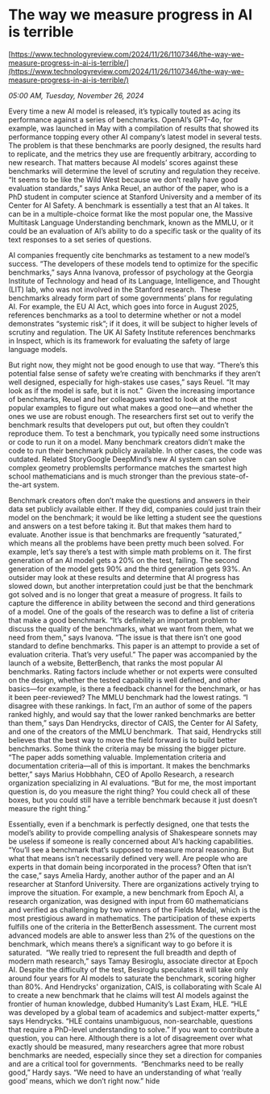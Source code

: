 # The way we measure progress in AI is terrible

[https://www.technologyreview.com/2024/11/26/1107346/the-way-we-measure-progress-in-ai-is-terrible/](https://www.technologyreview.com/2024/11/26/1107346/the-way-we-measure-progress-in-ai-is-terrible/)

*05:00 AM, Tuesday, November 26, 2024*

Every time a new AI model is released, it’s typically touted as acing its performance against a series of benchmarks. OpenAI’s GPT-4o, for example, was launched in May with a compilation of results that showed its performance topping every other AI company’s latest model in several tests. The problem is that these benchmarks are poorly designed, the results hard to replicate, and the metrics they use are frequently arbitrary, according to new research. That matters because AI models’ scores against these benchmarks will determine the level of scrutiny and regulation they receive.  “It seems to be like the Wild West because we don’t really have good evaluation standards,” says Anka Reuel, an author of the paper, who is a PhD student in computer science at Stanford University and a member of its Center for AI Safety. A benchmark is essentially a test that an AI takes. It can be in a multiple-choice format like the most popular one, the Massive Multitask Language Understanding benchmark, known as the MMLU, or it could be an evaluation of AI’s ability to do a specific task or the quality of its text responses to a set series of questions.

AI companies frequently cite benchmarks as testament to a new model’s success. “The developers of these models tend to optimize for the specific benchmarks,” says Anna Ivanova, professor of psychology at the Georgia Institute of Technology and head of its Language, Intelligence, and Thought (LIT) lab, who was not involved in the Stanford research.  These benchmarks already form part of some governments’ plans for regulating AI. For example, the EU AI Act, which goes into force in August 2025, references benchmarks as a tool to determine whether or not a model demonstrates “systemic risk”; if it does, it will be subject to higher levels of scrutiny and regulation. The UK AI Safety Institute references benchmarks in Inspect, which is its framework for evaluating the safety of large language models.

But right now, they might not be good enough to use that way. “There’s this potential false sense of safety we’re creating with benchmarks if they aren’t well designed, especially for high-stakes use cases,” says Reuel. “It may look as if the model is safe, but it is not.”  Given the increasing importance of benchmarks, Reuel and her colleagues wanted to look at the most popular examples to figure out what makes a good one—and whether the ones we use are robust enough. The researchers first set out to verify the benchmark results that developers put out, but often they couldn’t reproduce them. To test a benchmark, you typically need some instructions or code to run it on a model. Many benchmark creators didn’t make the code to run their benchmark publicly available. In other cases, the code was outdated. Related StoryGoogle DeepMind’s new AI system can solve complex geometry problemsIts performance matches the smartest high school mathematicians and is much stronger than the previous state-of-the-art system.

Benchmark creators often don’t make the questions and answers in their data set publicly available either. If they did, companies could just train their model on the benchmark; it would be like letting a student see the questions and answers on a test before taking it. But that makes them hard to evaluate. Another issue is that benchmarks are frequently “saturated,” which means all the problems have been pretty much been solved. For example, let’s say there’s a test with simple math problems on it. The first generation of an AI model gets a 20% on the test, failing. The second generation of the model gets 90% and the third generation gets 93%. An outsider may look at these results and determine that AI progress has slowed down, but another interpretation could just be that the benchmark got solved and is no longer that great a measure of progress. It fails to capture the difference in ability between the second and third generations of a model.  One of the goals of the research was to define a list of criteria that make a good benchmark. “It’s definitely an important problem to discuss the quality of the benchmarks, what we want from them, what we need from them,” says Ivanova. “The issue is that there isn’t one good standard to define benchmarks. This paper is an attempt to provide a set of evaluation criteria. That’s very useful.” The paper was accompanied by the launch of a website, BetterBench, that ranks the most popular AI benchmarks. Rating factors include whether or not experts were consulted on the design, whether the tested capability is well defined, and other basics—for example, is there a feedback channel for the benchmark, or has it been peer-reviewed? The MMLU benchmark had the lowest ratings. “I disagree with these rankings. In fact, I’m an author of some of the papers ranked highly, and would say that the lower ranked benchmarks are better than them,” says Dan Hendrycks, director of CAIS, the Center for AI Safety, and one of the creators of the MMLU benchmark.  That said, Hendrycks still believes that the best way to move the field forward is to build better benchmarks. Some think the criteria may be missing the bigger picture. “The paper adds something valuable. Implementation criteria and documentation criteria—all of this is important. It makes the benchmarks better,” says Marius Hobbhahn, CEO of Apollo Research, a research organization specializing in AI evaluations. “But for me, the most important question is, do you measure the right thing? You could check all of these boxes, but you could still have a terrible benchmark because it just doesn’t measure the right thing.”

Essentially, even if a benchmark is perfectly designed, one that tests the model’s ability to provide compelling analysis of Shakespeare sonnets may be useless if someone is really concerned about AI’s hacking capabilities.  “You’ll see a benchmark that’s supposed to measure moral reasoning. But what that means isn’t necessarily defined very well. Are people who are experts in that domain being incorporated in the process? Often that isn’t the case,” says Amelia Hardy, another author of the paper and an AI researcher at Stanford University. There are organizations actively trying to improve the situation. For example, a new benchmark from Epoch AI, a research organization, was designed with input from 60 mathematicians and verified as challenging by two winners of the Fields Medal, which is the most prestigious award in mathematics. The participation of these experts fulfills one of the criteria in the BetterBench assessment. The current most advanced models are able to answer less than 2% of the questions on the benchmark, which means there’s a significant way to go before it is saturated.  “We really tried to represent the full breadth and depth of modern math research,” says Tamay Besiroglu, associate director at Epoch AI. Despite the difficulty of the test, Besiroglu speculates it will take only around four years for AI models to saturate the benchmark, scoring higher than 80%. And Hendrycks' organization, CAIS, is collaborating with Scale AI to create a new benchmark that he claims will test AI models against the frontier of human knowledge, dubbed Humanity’s Last Exam, HLE. “HLE was developed by a global team of academics and subject-matter experts,” says Hendrycks. “HLE contains unambiguous, non-searchable, questions that require a PhD-level understanding to solve.” If you want to contribute a question, you can here. Although there is a lot of disagreement over what exactly should be measured, many researchers agree that more robust benchmarks are needed, especially since they set a direction for companies and are a critical tool for governments.  “Benchmarks need to be really good,” Hardy says. “We need to have an understanding of what ‘really good’ means, which we don’t right now.” hide

